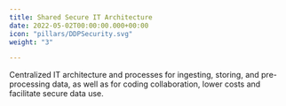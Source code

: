 ```yaml
---
title: Shared Secure IT Architecture
date: 2022-05-02T00:00:00.000+00:00
icon: "pillars/DDPSecurity.svg"
weight: "3"

---
```

Centralized IT architecture and processes for ingesting, storing, and pre-processing data, as well as for coding collaboration, lower costs and facilitate secure data use.
